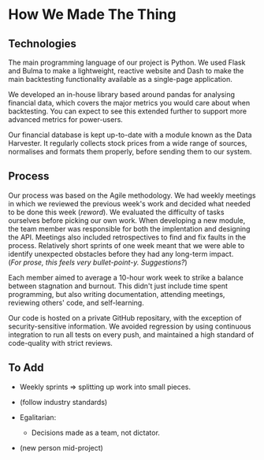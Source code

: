 # How We Made The Thing

## Technologies

The main programming language of our project is Python. We used Flask and Bulma to make a lightweight, reactive website and Dash to make the main backtesting functionality available as a single-page application.

We developed an in-house library based around pandas for analysing financial data, which covers the major metrics you would care about when backtesting. You can expect to see this extended further to support more advanced metrics for power-users.

Our financial database is kept up-to-date with a module known as the Data Harvester. It regularly collects stock prices from a wide range of sources, normalises and formats them properly, before sending them to our system.

## Process

Our process was based on the Agile methodology. We had weekly meetings in which we reviewed the previous week's work and decided what needed to be done this week (_reword_). We evaluated the difficulty of tasks ourselves before picking our own work. When developing a new module, the team member was responsible for both the implentation and designing the API. Meetings also included retrospectives to find and fix faults in the process. Relatively short sprints of one week meant that we were able to identify unexpected obstacles before they had any long-term impact.  
(_For prose, this feels very bullet-point-y. Suggestions?_)

Each member aimed to average a 10-hour work week to strike a balance between stagnation and burnout. This didn't just include time spent programming, but also writing documentation, attending meetings, reviewing others' code, and self-learning.

Our code is hosted on a private GitHub repositary, with the exception of security-sensitive information. We avoided regression by using continuous integration to run all tests on every push, and maintained a high standard of code-quality with strict reviews.

## To Add

+ Weekly sprints => splitting up work into small pieces.

+ (follow industry standards)

+ Egalitarian:

  + Decisions made as a team, not dictator.

+ (new person mid-project)

